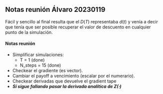 ## Notas reunión Álvaro 20230119

Fácil y sencillo al final resulta que el $D(T)$ representaba $d(t)$ y venía a decir que tenía que ser posible recuperar el valor de descuento en cualquier punto de la simulación.

#### Notas reunión

* Simplificar simulaciones:
    * T = 1 (done)
    * N_steps = 15 (done)
* Checkear el gradiente (es vector).
* Cambiar el payoff a vencimiento (escalar por el numerario).
* Checkear derivadas que devuelve el gradient tape
* ***Si sigue fallando pasar la derivada analítica de $Z(\cdot)$***